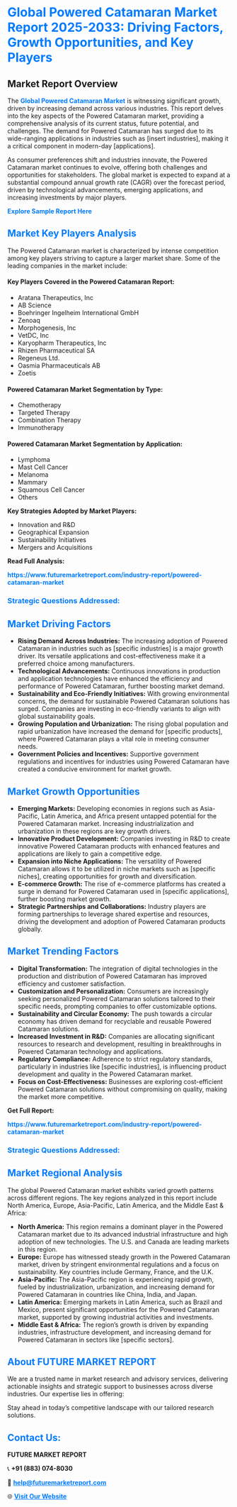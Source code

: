 <h1 style="color: #007BFF;">Global Powered Catamaran Market Report 2025-2033: Driving Factors, Growth Opportunities, and Key Players</h1>

<section id="overview">
<h2>Market Report Overview</h2>
<p>The <a href="https://www.futuremarketreport.com/industry-report/powered-catamaran-market" style="color: #007BFF; text-decoration: none;"><strong>Global Powered Catamaran Market</strong></a> is witnessing significant growth, driven by increasing demand across various industries. This report delves into the key aspects of the Powered Catamaran market, providing a comprehensive analysis of its current status, future potential, and challenges. The demand for Powered Catamaran has surged due to its wide-ranging applications in industries such as [insert industries], making it a critical component in modern-day [applications].</p>
<p>As consumer preferences shift and industries innovate, the Powered Catamaran market continues to evolve, offering both challenges and opportunities for stakeholders. The global market is expected to expand at a substantial compound annual growth rate (CAGR) over the forecast period, driven by technological advancements, emerging applications, and increasing investments by major players.</p>
</section>

<section id="overview">
<p><a href="https://www.futuremarketreport.com/request-sample/reportId=37550" style="color: #007BFF; text-decoration: none;"><strong>Explore Sample Report Here</strong></a></p>
</section>

<section id="key-players">
<h2 style="color: #007BFF;">Market Key Players Analysis</h2>
<p>The Powered Catamaran market is characterized by intense competition among key players striving to capture a larger market share. Some of the leading companies in the market include:</p>
<h4>Key Players Covered in the Powered Catamaran Report:</h4>
<ul><li>Aratana Therapeutics, Inc</li><li>AB Science</li><li>Boehringer Ingelheim International GmbH</li><li>Zenoaq</li><li>Morphogenesis, Inc</li><li>VetDC, Inc</li><li>Karyopharm Therapeutics, Inc</li><li>Rhizen Pharmaceutical SA</li><li>Regeneus Ltd.</li><li>Oasmia Pharmaceuticals AB</li><li>Zoetis</li></ul>
<h4>Powered Catamaran Market Segmentation by Type:</h4>
<ul><li>Chemotherapy</li><li>Targeted Therapy</li><li>Combination Therapy</li><li>Immunotherapy</li></ul>

<h4>Powered Catamaran Market Segmentation by Application:</h4>
<ul><li>Lymphoma</li><li>Mast Cell Cancer</li><li>Melanoma</li><li>Mammary</li><li>Squamous Cell Cancer</li><li>Others</li></ul>
<p><strong>Key Strategies Adopted by Market Players:</strong></p>
<ul>
<li>Innovation and R&D</li>
<li>Geographical Expansion</li>
<li>Sustainability Initiatives</li>
<li>Mergers and Acquisitions</li>
</ul>
</section>

<section>
<p><strong>Read Full Analysis: </strong></p><a href="https://www.futuremarketreport.com/industry-report/powered-catamaran-market" style="color: #007BFF; text-decoration: none;"><strong>https://www.futuremarketreport.com/industry-report/powered-catamaran-market</strong></a>
<h3 style="color: #007BFF;">Strategic Questions Addressed:</h3>
</section>

<section id="driving-factors">
<h2 style="color: #007BFF;">Market Driving Factors</h2>
<ul>
<li><strong>Rising Demand Across Industries:</strong> The increasing adoption of Powered Catamaran in industries such as [specific industries] is a major growth driver. Its versatile applications and cost-effectiveness make it a preferred choice among manufacturers.</li>
<li><strong>Technological Advancements:</strong> Continuous innovations in production and application technologies have enhanced the efficiency and performance of Powered Catamaran, further boosting market demand.</li>
<li><strong>Sustainability and Eco-Friendly Initiatives:</strong> With growing environmental concerns, the demand for sustainable Powered Catamaran solutions has surged. Companies are investing in eco-friendly variants to align with global sustainability goals.</li>
<li><strong>Growing Population and Urbanization:</strong> The rising global population and rapid urbanization have increased the demand for [specific products], where Powered Catamaran plays a vital role in meeting consumer needs.</li>
<li><strong>Government Policies and Incentives:</strong> Supportive government regulations and incentives for industries using Powered Catamaran have created a conducive environment for market growth.</li>
</ul>
</section>

<section id="growth-opportunities">
<h2 style="color: #007BFF;">Market Growth Opportunities</h2>
<ul>
<li><strong>Emerging Markets:</strong> Developing economies in regions such as Asia-Pacific, Latin America, and Africa present untapped potential for the Powered Catamaran market. Increasing industrialization and urbanization in these regions are key growth drivers.</li>
<li><strong>Innovative Product Development:</strong> Companies investing in R&D to create innovative Powered Catamaran products with enhanced features and applications are likely to gain a competitive edge.</li>
<li><strong>Expansion into Niche Applications:</strong> The versatility of Powered Catamaran allows it to be utilized in niche markets such as [specific niches], creating opportunities for growth and diversification.</li>
<li><strong>E-commerce Growth:</strong> The rise of e-commerce platforms has created a surge in demand for Powered Catamaran used in [specific applications], further boosting market growth.</li>
<li><strong>Strategic Partnerships and Collaborations:</strong> Industry players are forming partnerships to leverage shared expertise and resources, driving the development and adoption of Powered Catamaran products globally.</li>
</ul>
</section>

<section id="trending-factors">
<h2 style="color: #007BFF;">Market Trending Factors</h2>
<ul>
<li><strong>Digital Transformation:</strong> The integration of digital technologies in the production and distribution of Powered Catamaran has improved efficiency and customer satisfaction.</li>
<li><strong>Customization and Personalization:</strong> Consumers are increasingly seeking personalized Powered Catamaran solutions tailored to their specific needs, prompting companies to offer customizable options.</li>
<li><strong>Sustainability and Circular Economy:</strong> The push towards a circular economy has driven demand for recyclable and reusable Powered Catamaran solutions.</li>
<li><strong>Increased Investment in R&D:</strong> Companies are allocating significant resources to research and development, resulting in breakthroughs in Powered Catamaran technology and applications.</li>
<li><strong>Regulatory Compliance:</strong> Adherence to strict regulatory standards, particularly in industries like [specific industries], is influencing product development and quality in the Powered Catamaran market.</li>
<li><strong>Focus on Cost-Effectiveness:</strong> Businesses are exploring cost-efficient Powered Catamaran solutions without compromising on quality, making the market more competitive.</li>
</ul>
</section>

<section>
<p><strong>Get Full Report: </strong></p><a href="https://www.futuremarketreport.com/industry-report/powered-catamaran-market" style="color: #007BFF; text-decoration: none;"><strong>https://www.futuremarketreport.com/industry-report/powered-catamaran-market</strong></a>
<h3 style="color: #007BFF;">Strategic Questions Addressed:</h3>
</section>


<section id="regional-analysis">
<h2 style="color: #007BFF;">Market Regional Analysis</h2>
<p>The global Powered Catamaran market exhibits varied growth patterns across different regions. The key regions analyzed in this report include North America, Europe, Asia-Pacific, Latin America, and the Middle East & Africa:</p>
<ul>
<li><strong>North America:</strong> This region remains a dominant player in the Powered Catamaran market due to its advanced industrial infrastructure and high adoption of new technologies. The U.S. and Canada are leading markets in this region.</li>
<li><strong>Europe:</strong> Europe has witnessed steady growth in the Powered Catamaran market, driven by stringent environmental regulations and a focus on sustainability. Key countries include Germany, France, and the U.K.</li>
<li><strong>Asia-Pacific:</strong> The Asia-Pacific region is experiencing rapid growth, fueled by industrialization, urbanization, and increasing demand for Powered Catamaran in countries like China, India, and Japan.</li>
<li><strong>Latin America:</strong> Emerging markets in Latin America, such as Brazil and Mexico, present significant opportunities for the Powered Catamaran market, supported by growing industrial activities and investments.</li>
<li><strong>Middle East & Africa:</strong> The region’s growth is driven by expanding industries, infrastructure development, and increasing demand for Powered Catamaran in sectors like [specific sectors].</li>
</ul>
</section>

<footer>
<h2 style="color: #007BFF;">About FUTURE MARKET REPORT</h2>
<p>We are a trusted name in market research and advisory services, delivering actionable insights and strategic support to businesses across diverse industries. Our expertise lies in offering:</p>

<p>Stay ahead in today’s competitive landscape with our tailored research solutions.</p>

<h2 style="color: #007BFF;">Contact Us:</h2>
<p><strong>FUTURE MARKET REPORT</strong></p>
<p>📞 <strong>+91 (883) 074-8030</strong></p>
<p>📧 <strong><a href="mailto:help@futuremarketreport.com" style="color: #007BFF;">help@futuremarketreport.com</a></strong></p>
<p>🌐 <strong><a href="https://www.futuremarketreport.com/" style="color: #007BFF;">Visit Our Website</a></strong></p>
</footer>